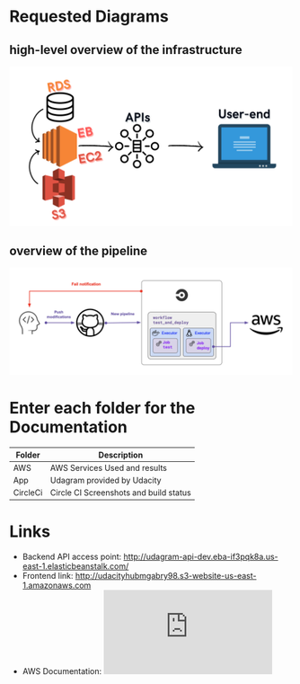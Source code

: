 # Requested Diagrams
## high-level overview of the infrastructure
![alt text](https://github.com/MohamedGabry98/udagramUdacityAWS/blob/master/documentation/Diagram.png?raw=true)
## overview of the pipeline
![alt text](https://github.com/MohamedGabry98/udagramUdacityAWS/blob/master/documentation/CircleCIPipeline.png?raw=true)
# Enter each folder for the Documentation

| Folder      | Description |
| ----------- | ----------- |
| AWS      | AWS Services Used and results       |
| App   | Udagram provided by Udacity        |
| CircleCi   | Circle CI Screenshots and build status        |


# Links 
- Backend API access point:
http://udagram-api-dev.eba-if3pqk8a.us-east-1.elasticbeanstalk.com/
- Frontend link:
http://udacityhubmgabry98.s3-website-us-east-1.amazonaws.com
- AWS Documentation: ![alt text](https://github.com/MohamedGabry98/udagramUdacityAWS/blob/master/documentation/AWS/ReadMe.md)
